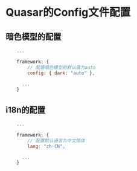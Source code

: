 # Quasar的Config文件配置
## 暗色模型的配置
```javascript
    ...

    framework: {
        // 配置暗色模型的默认值为auto
        config: { dark: "auto" },

      ...
    }
```

## i18n的配置
```javascript
    ...

    framework: {
        // 配置默认语言为中文简体
        lang: "zh-CN",

      ...
    }
```


